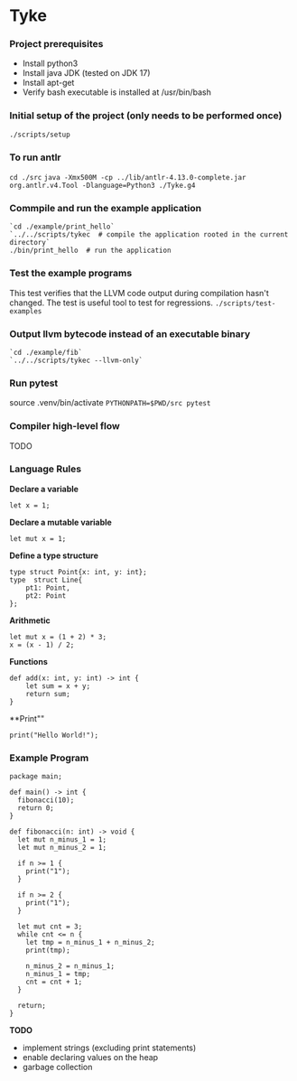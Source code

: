 # Tyke

### Project prerequisites
* Install python3
* Install java JDK (tested on JDK 17)
* Install apt-get
* Verify bash executable is installed at /usr/bin/bash

### Initial setup of the project (only needs to be performed once)
`./scripts/setup`

### To run antlr
`cd ./src`
`java -Xmx500M -cp ../lib/antlr-4.13.0-complete.jar org.antlr.v4.Tool -Dlanguage=Python3 ./Tyke.g4`

### Commpile and run the example application
```
`cd ./example/print_hello`
`../../scripts/tykec  # compile the application rooted in the current directory`
./bin/print_hello  # run the application
```
### Test the example programs
This test verifies that the LLVM code output during compilation hasn't changed.
The test is useful tool to test for regressions.
`./scripts/test-examples`

### Output llvm bytecode instead of an executable binary
```
`cd ./example/fib`
`../../scripts/tykec --llvm-only`
```

### Run pytest
source .venv/bin/activate
`PYTHONPATH=$PWD/src pytest`

### Compiler high-level flow
TODO

### Language Rules
**Declare a variable**
```
let x = 1;
```

**Declare a mutable variable**
```
let mut x = 1;
```

**Define a type structure**
```
type struct Point{x: int, y: int};
type  struct Line{
	pt1: Point,
	pt2: Point
};
```

**Arithmetic**
```
let mut x = (1 + 2) * 3;
x = (x - 1) / 2;
```

**Functions**
```
def add(x: int, y: int) -> int {
	let sum = x + y;
	return sum;
}
```

**Print""
```
print("Hello World!");
```

### Example Program
```
package main;

def main() -> int {
  fibonacci(10);
  return 0;
}

def fibonacci(n: int) -> void {
  let mut n_minus_1 = 1;
  let mut n_minus_2 = 1;

  if n >= 1 {
    print("1");
  }

  if n >= 2 {
    print("1");
  }

  let mut cnt = 3;
  while cnt <= n {
    let tmp = n_minus_1 + n_minus_2;
    print(tmp);
    
    n_minus_2 = n_minus_1;
    n_minus_1 = tmp;
    cnt = cnt + 1;
  }

  return;
}
```

**TODO**
- implement strings (excluding print statements)
- enable declaring values on the heap
- garbage collection

